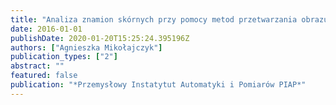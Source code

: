 ```yaml
---
title: "Analiza znamion skórnych przy pomocy metod przetwarzania obrazu i algorytmów inteligencji obliczeniowej"
date: 2016-01-01
publishDate: 2020-01-20T15:25:24.395196Z
authors: ["Agnieszka Mikołajczyk"]
publication_types: ["2"]
abstract: ""
featured: false
publication: "*Przemysłowy Instatytut Automatyki i Pomiarów PIAP*"
---
```


